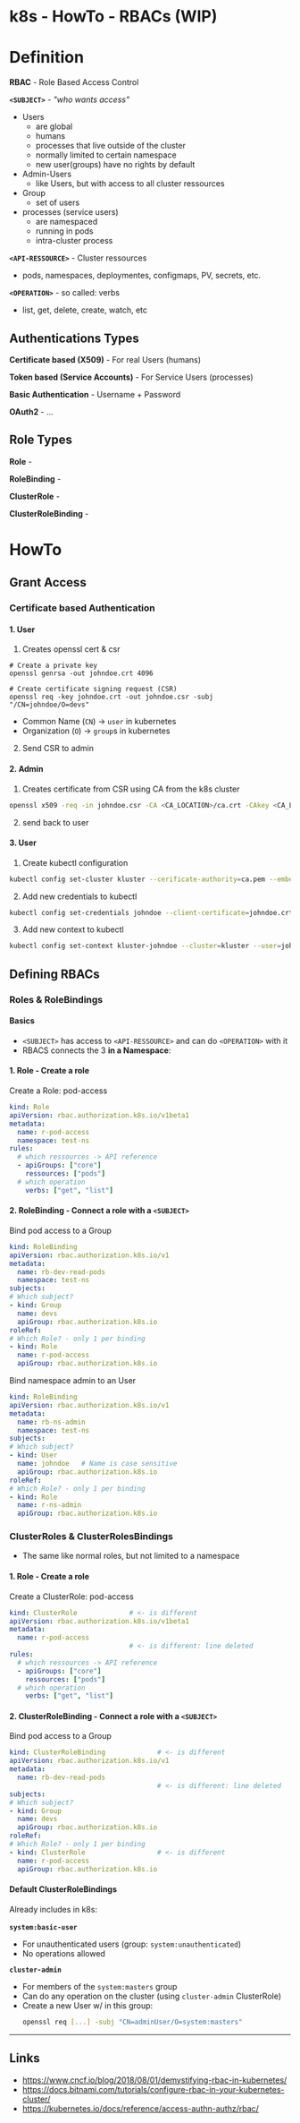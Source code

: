 # k8s - HowTo - RBACs (WIP)


# Definition
**RBAC** - Role Based Access Control

**`<SUBJECT>`** - *"who wants access"*
* Users 
  * are global
  * humans
  * processes that live outside of the cluster
  * normally limited to certain namespace
  * new user(groups) have no rights by default
* Admin-Users 
  * like Users, but with access to all cluster ressources
* Group
  * set of users
* processes (service users)
  * are namespaced
  * running in pods
  * intra-cluster process

**`<API-RESSOURCE>`** - Cluster ressources
* pods, namespaces, deploymentes, configmaps, PV, secrets, etc.

**`<OPERATION>`** - so called: verbs
* list, get, delete, create, watch, etc


## Authentications Types
**Certificate based  (X509)** - For real Users (humans)

**Token based (Service Accounts)** - For Service Users (processes)

**Basic Authentication** - Username + Password

**OAuth2** - ...



## Role Types
**Role** - 

**RoleBinding** - 

**ClusterRole** - 

**ClusterRoleBinding** - 



# HowTo
## Grant Access
### Certificate based Authentication
#### 1. User 
1. Creates openssl cert & csr

  ```
  # Create a private key
  openssl genrsa -out johndoe.crt 4096

  # Create certificate signing request (CSR)
  openssl req -key johndoe.crt -out johndoe.csr -subj "/CN=johndoe/O=devs"
  ```
  * Common Name (`CN`) -> `user` in kubernetes
  * Organization (`O`) -> `group`s in kubernetes

2. Send CSR to admin


#### 2. Admin 
1. Creates certificate from CSR using CA from the k8s cluster

  ```bash
  openssl x509 -req -in johndoe.csr -CA <CA_LOCATION>/ca.crt -CAkey <CA_LOCATION>/ca.key -CAcreateserial -out johndoe.crt -days 500
  ``` 
2. send back to user

#### 3. User
1. Create kubectl configuration
  ```bash
  kubectl config set-cluster kluster --cerificate-authority=ca.pem --embed-certs=true --server=https://<PUBLIC_ADRESS_OF_YOUR_KLUSTER>:6443
  ```

2. Add new credentials to kubectl
  ```bash
  kubectl config set-credentials johndoe --client-certificate=johndoe.crt --client-key=johndoe.key --embed-certs=true
  ```
3. Add new context to kubectl
  ```bash
  kubectl config set-context kluster-johndoe --cluster=kluster --user=johndoe
  ```


## Defining RBACs

### Roles & RoleBindings
#### Basics
* `<SUBJECT>` has access to `<API-RESSOURCE>` and can do `<OPERATION>` with it
* RBACS connects the 3 **in a Namespace**:

#### 1. Role - Create a role
Create a Role: pod-access
```yaml
kind: Role
apiVersion: rbac.authorization.k8s.io/v1beta1
metadata:
  name: r-pod-access
  namespace: test-ns
rules:
  # which ressources -> API reference
  - apiGroups: ["core"]
    ressources: ["pods"]
  # which operation
    verbs: ["get", "list"]
``` 

#### 2. RoleBinding - Connect a role with a `<SUBJECT>`
Bind pod access to a Group
```yaml
kind: RoleBinding
apiVersion: rbac.authorization.k8s.io/v1
metadata:
  name: rb-dev-read-pods
  namespace: test-ns
subjects:
# Which subject?
- kind: Group
  name: devs
  apiGroup: rbac.authorization.k8s.io
roleRef:
# Which Role? - only 1 per binding
- kind: Role
  name: r-pod-access
  apiGroup: rbac.authorization.k8s.io
```

Bind namespace admin to an User
```yaml
kind: RoleBinding
apiVersion: rbac.authorization.k8s.io/v1
metadata:
  name: rb-ns-admin
  namespace: test-ns
subjects:
# Which subject?
- kind: User
  name: johndoe   # Name is case sensitive
  apiGroup: rbac.authorization.k8s.io
roleRef:
# Which Role? - only 1 per binding
- kind: Role
  name: r-ns-admin
  apiGroup: rbac.authorization.k8s.io
```


### ClusterRoles & ClusterRolesBindings
* The same like normal roles, but not limited to a namespace

#### 1. Role - Create a role
Create a ClusterRole: pod-access
```yaml
kind: ClusterRole             # <- is different
apiVersion: rbac.authorization.k8s.io/v1beta1
metadata:
  name: r-pod-access
                              # <- is different: line deleted
rules:
  # which ressources -> API reference
  - apiGroups: ["core"]
    ressources: ["pods"]
  # which operation
    verbs: ["get", "list"]
```

#### 2. ClusterRoleBinding - Connect a role with a `<SUBJECT>`
Bind pod access to a Group
```yaml
kind: ClusterRoleBinding             # <- is different
apiVersion: rbac.authorization.k8s.io/v1
metadata:
  name: rb-dev-read-pods
                                     # <- is different: line deleted
subjects:
# Which subject?
- kind: Group
  name: devs
  apiGroup: rbac.authorization.k8s.io
roleRef:
# Which Role? - only 1 per binding
- kind: ClusterRole                  # <- is different
  name: r-pod-access
  apiGroup: rbac.authorization.k8s.io
```



#### Default ClusterRoleBindings
Already includes in k8s: \
\
**`system:basic-user`**
* For unauthenticated users (group: `system:unauthenticated`)
* No operations allowed

**`cluster-admin`**
* For members of the `system:masters` group
* Can do any operation on the cluster (using `cluster-admin` ClusterRole)
* Create a new User w/ in this group:
  ```bash
  openssl req [...] -subj "CN=adminUser/O=system:masters"
  ```



----
## Links
* https://www.cncf.io/blog/2018/08/01/demystifying-rbac-in-kubernetes/
* https://docs.bitnami.com/tutorials/configure-rbac-in-your-kubernetes-cluster/
* https://kubernetes.io/docs/reference/access-authn-authz/rbac/
